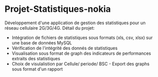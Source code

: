 # Projet-Statistiques-nokia
Développement d'une application de gestion des statistiques pour un réseau cellulaire 2G/3G/4G. 
Détail du projet:  
- Intégration de fichiers de statistiques sous formats (xls, csv, xlsx) sur une base de données   MySQL  
- Vérification de l'intégrité des donnés de statistiques  
- Visualisation sous format de graph des indicateurs de performances extraits des statistiques 
- Choix de visulalistion par Cellule/ periode/ BSC  - Export des graphs sous format d'un rapport
